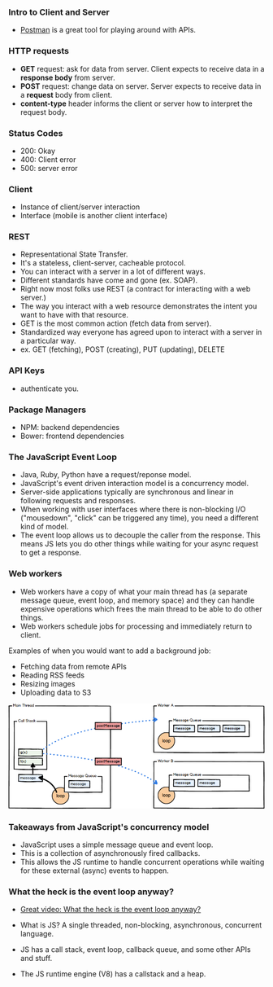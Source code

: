 ### Intro to Client and Server

- [Postman](https://www.getpostman.com/docs) is a great tool for playing around with APIs.

### HTTP requests

- **GET** request: ask for data from server. Client expects to receive data in a **response body** from server.
- **POST** request: change data on server. Server expects to receive data in a **request** body from client.
- **content-type** header informs the client or server how to interpret the request body.

### Status Codes

- 200: Okay
- 400: Client error
- 500: server error

### Client

- Instance of client/server interaction
- Interface (mobile is another client interface)

### REST

- Representational State Transfer.
- It's a stateless, client-server, cacheable protocol.
- You can interact with a server in a lot of different ways.
- Different standards have come and gone (ex. SOAP).
- Right now most folks use REST (a contract for interacting with a web server.)
- The way you interact with a web resource demonstrates the intent you want to have with that resource.
- GET is the most common action (fetch data from server).
- Standardized way everyone has agreed upon to interact with a server in a particular way.
- ex. GET (fetching), POST (creating), PUT (updating), DELETE

### API Keys

- authenticate you.

### Package Managers

- NPM: backend dependencies
- Bower: frontend dependencies

### The JavaScript Event Loop

- Java, Ruby, Python have a request/reponse model.
- JavaScript's event driven interaction model is a concurrency model.
- Server-side applications typically are synchronous and linear in following requests and responses.
- When working with user interfaces where there is non-blocking I/O ("mousedown", "click" can be triggered any time), you need a different kind of model.
- The event loop allows us to decouple the caller from the response. This means JS lets you do other things while waiting for your async request to get a response.

### Web workers

- Web workers have a copy of what your main thread has (a separate message queue, event loop, and memory space) and they can handle expensive operations which frees the main thread to be able to do other things.
- Web workers schedule jobs for processing and immediately return to client.

Examples of when you would want to add a background job:

- Fetching data from remote APIs
- Reading RSS feeds
- Resizing images
- Uploading data to S3

![web-workers](/img/web-workers.png)

### Takeaways from JavaScript's concurrency model

- JavaScript uses a simple message queue and event loop.
- This is a collection of asynchronously fired callbacks.
- This allows the JS runtime to handle concurrent operations while waiting for these external (async) events to happen.

### What the heck is the event loop anyway?

- [Great video: What the heck is the event loop anyway?](https://www.youtube.com/watch?v=8aGhZQkoFbQ)

- What is JS? A single threaded, non-blocking, asynchronous, concurrent language.
- JS has a call stack, event loop, callback queue, and some other APIs and stuff.
- The JS runtime engine (V8) has a callstack and a heap.








